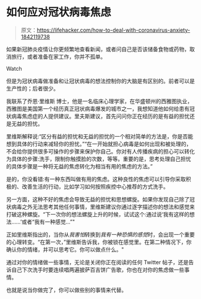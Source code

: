 # 如何应对冠状病毒焦虑

> 原文：<https://lifehacker.com/how-to-deal-with-coronavirus-anxiety-1842119738>

如果新冠肺炎疫情让你更频繁地查看新闻，或者问自己是否该储备食物或药物，取消旅行，或者准备在家工作，你并不孤单。

Watch

但是为冠状病毒做准备和让冠状病毒的想法控制你的大脑是有区别的。前者可以是生产性的；后者很少。

我联系了乔恩·里维斯 博士，他是一名临床心理学家，在华盛顿州的西雅图执业，西雅图是美国第一个经历真正冠状病毒爆发的城市之一，我想知道他如何给患有冠状病毒焦虑症的人提供建议。里夫斯建议，首先问问你正在经历的是有益的担忧还是无益的担忧。

里维斯解释说:“区分有益的担忧和无益的担忧的一个相对简单的方法是，你是否能想到具体的行动来减轻你的担忧。”“在一开始就担心病毒是如何出现和被处理的，不会给你提供很多可操作的步骤来保护你自己。你对有人传播疾病的担心可以转化为具体的步骤:洗手，限制你触摸脸的次数，等等。重要的是，思考处理自己担忧的具体步骤是一种将无益的焦虑转化为相当有用的焦虑的方法。”

是的，你没看错:有一种东西叫做有用的焦虑。这种良性的焦虑可以引导你采取积极的、改善生活的行动，比如学习如何按照疾控中心推荐的方式洗手。

另一方面，这种不好的焦虑会导致无益的担忧和思想螺旋。如果你发现自己除了冠状病毒之外无法思考其他任何事情，里维斯建议你通过逐字描述你的想法和感觉来打破这种螺旋。“下一次你的想法螺旋上升的时候，试试这个:通过说‘我有这样的想法……’或者“我有一种感觉…”"

正如里维斯指出的，当你从*我害怕*转换到*我有一种恐惧的感觉*时，会出现一个重要的心理转变。“在第一次，”里维斯告诉我，你被锁在感觉里。在第二种情况下，你确认你的情绪，并可以思考它。你可以做点什么。"

通过对你的情绪做一些事情，无论是关闭你正在阅读的任何 Twitter 帖子，还是告诉自己下次洗手时要连续唱两遍披萨百吉饼广告歌，你也在对你的焦虑做一些事情。

也就是说当你做完了，你可以做些别的事情来代替。